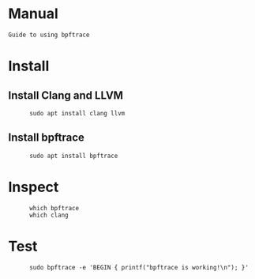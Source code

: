 # Manual
    Guide to using bpftrace
# Install
## Install Clang and LLVM
          sudo apt install clang llvm
## Install bpftrace
          sudo apt install bpftrace
# Inspect
          which bpftrace
          which clang
# Test
          sudo bpftrace -e 'BEGIN { printf("bpftrace is working!\n"); }'
